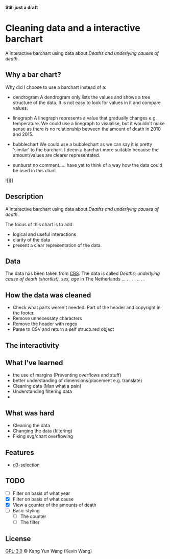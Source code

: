 **Still just a draft**

# Cleaning data and a interactive barchart

A interactive barchart using data about *Deaths and underlying causes of death*.

## Why a bar chart?
Why did I choose to use a barchart instead of a:
- dendrogram
A dendrogram only lists the values and shows a tree structure of the data. It is not easy to look for values in it and compare values.

- linegraph
A linegraph represents a value that gradually changes e.g. temperature. We could use a linegraph to visualise, but it wouldn't make sense as there is no relationship between the amount of death in 2010 and 2015.

- bubblechart
We could use a bubblechart as we can say it is pretty 'similar' to the barchart. I deem a barchart more suitable because the amount/values are clearer representated.

- sunburst
no comment..... have yet to think of a way how the data could be used in this chart.


![][]

## Description
A interactive barchart using data about *Deaths and underlying causes of death*.

The focus of this chart is to add:
- logical and useful interactions
- clarity of the data
- present a clear representation of the data.

## Data
The data has been taken from [CBS][dataSource]. The data is called *Deaths; underlying cause of death (shortlist), sex, age*
in The Netherlands ... . . . . .. . . 

## How the data was cleaned
- Check what parts weren't needed. Part of the header and copyright in the footer.
- Remove unnecessaty characters
- Remove the header with regex
- Parse to CSV and return a self structured object

## The interactivity

## What I've learned
- the use of margins (Preventing overflows and stuff)
- better understanding of dimensions(placement e.g. translate)
- Cleaning data  (Man what a pain)
- Understanding filtering data
- 

## What was hard
- Cleaning the data
- Changing the data (filtering)
- Fixing svg/chart overflowing

## Features
- [d3-selection][selectionLink]


## TODO
- [ ] Filter on basis of what year
- [x] Filter on basis of what cause
- [x] View a counter of the amounts of death
- [ ] Basic styling
	- [ ] The counter
	- [ ] The filter
<!-- - [ ] Select a specific year and cause to compare? -->


## License
[GPL-3.0][license] © Kang Yun Wang (Kevin Wang)



[license]: https://opensource.org/licenses/MIT
[dataSource]: http://statline.cbs.nl/statweb/publication/?vw=t&dm=slen&pa=7052eng&la=en

[selectionLink]: https://github.com/d3/d3-selection
[scaleLink]: https://github.com/d3/d3-scale
[hierarchyLink]: https://github.com/d3/d3-hierarchy
[numberFormat]: https://github.com/d3/d3-format 
[transitionLink]: https://github.com/d3/d3-transition 

[previewImg]: previewImg.png
